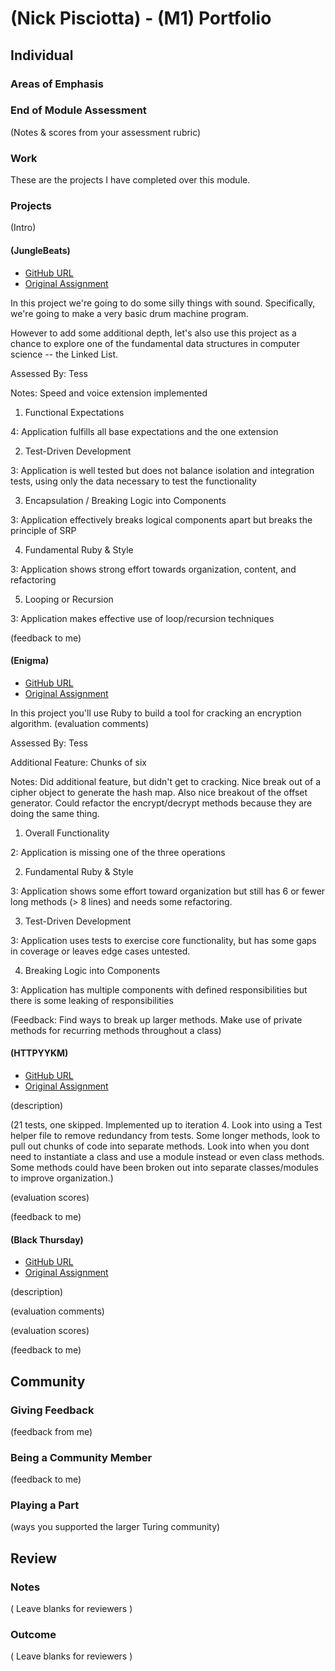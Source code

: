 # (Nick Pisciotta) - (M1) Portfolio

## Individual

### Areas of Emphasis



### End of Module Assessment

(Notes & scores from your assessment rubric)

### Work

These are the projects I have completed over this module. 


### Projects

(Intro)

#### (JungleBeats)

* [GitHub URL](https://github.com/nickpisciotta/JungleBeats)
* [Original Assignment](https://github.com/turingschool/curriculum/blob/master/source/projects/jungle_beat.markdown)

In this project we're going to do some silly things with sound. Specifically, we're going to make a very basic drum machine program.

However to add some additional depth, let's also use this project as a chance to explore one of the fundamental data structures in computer science -- the Linked List.

Assessed By: Tess

Notes: Speed and voice extension implemented


1. Functional Expectations

4: Application fulfills all base expectations and the one extension

2. Test-Driven Development

3: Application is well tested but does not balance isolation and integration tests, using only the data necessary to test the functionality

3. Encapsulation / Breaking Logic into Components

3: Application effectively breaks logical components apart but breaks the principle of SRP

4. Fundamental Ruby & Style

3: Application shows strong effort towards organization, content, and refactoring

5. Looping or Recursion

3: Application makes effective use of loop/recursion techniques


(feedback to me)

#### (Enigma)

* [GitHub URL](https://github.com/nickpisciotta/Enigma)
* [Original Assignment](https://github.com/turingschool/curriculum/blob/master/source/projects/enigma.markdown)

In this project you'll use Ruby to build a tool for cracking an encryption algorithm.
(evaluation comments)

Assessed By: Tess

Additional Feature: Chunks of six

Notes: Did additional feature, but didn't get to cracking. Nice break out of a cipher object to generate the hash map. Also nice breakout of the offset generator. Could refactor the encrypt/decrypt methods because they are doing the same thing.

1. Overall Functionality

2: Application is missing one of the three operations

2. Fundamental Ruby & Style

3: Application shows some effort toward organization but still has 6 or fewer long methods (> 8 lines) and needs some refactoring.

3. Test-Driven Development

3: Application uses tests to exercise core functionality, but has some gaps in coverage or leaves edge cases untested.

4. Breaking Logic into Components

3: Application has multiple components with defined responsibilities but there is some leaking of responsibilities

(Feedback: Find ways to break up larger methods.  Make use of private methods for recurring methods throughout a class)

#### (HTTPYYKM)

* [GitHub URL](http://github.com/nickpisciotta/httpyykm)
* [Original Assignment]()

(description)

(21 tests, one skipped.
Implemented up to iteration 4.
Look into using a Test helper file to remove redundancy from tests.
Some longer methods, look to pull out chunks of code into separate methods.
Look into when you dont need to instantiate a class and use a module instead or even class methods.
Some methods could have been broken out into separate classes/modules to improve organization.)

(evaluation scores)

(feedback to me)

#### (Black Thursday)

* [GitHub URL]()
* [Original Assignment]()

(description)

(evaluation comments)

(evaluation scores)

(feedback to me)

## Community

### Giving Feedback

(feedback from me)

### Being a Community Member

(feedback to me)

### Playing a Part

(ways you supported the larger Turing community)

## Review

### Notes

( Leave blanks for reviewers )

### Outcome

( Leave blanks for reviewers )

